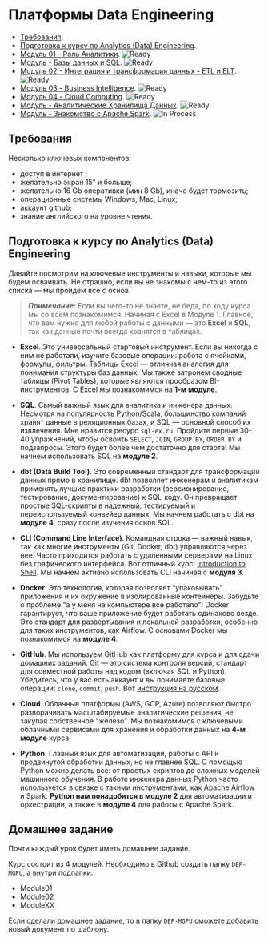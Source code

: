 # Платформы Data Engineering


- [Требования](https://github.com/BosenkoTM/Data-Engineering-Platforms/tree/master?tab=readme-ov-file#%D1%82%D1%80%D0%B5%D0%B1%D0%BE%D0%B2%D0%B0%D0%BD%D0%B8%D1%8F).
- [Подготовка к курсу по Analytics (Data) Engineering](https://github.com/BosenkoTM/Data-Engineering-Platforms/tree/master?tab=readme-ov-file#%D0%BF%D0%BE%D0%B4%D0%B3%D0%BE%D1%82%D0%BE%D0%B2%D0%BA%D0%B0-%D0%BA-%D0%BA%D1%83%D1%80%D1%81%D1%83-%D0%BF%D0%BE-analytics-data-engineering).
- [Модуль 01 - Роль Аналитики](https://github.com/BosenkoTM/Data-Engineering-Platforms/blob/master/modules/Module01/readme.md). ![Ready](https://img.shields.io/badge/-ready-green)
- [Модуль   - Базы данных и SQL](https://github.com/BosenkoTM/Data-Engineering-Platforms/blob/master/modules/Module02/readme.md). ![Ready](https://img.shields.io/badge/-ready-green)
- [Модуль 02 - Интеграция и трансформация данных - ETL и ELT](https://github.com/BosenkoTM/Data-Engineering-Platforms/blob/master/modules/Module04/readme.md#%D0%BC%D0%BE%D0%B4%D1%83%D0%BB%D1%8C-4--%D0%B8%D0%BD%D1%82%D0%B5%D0%B3%D1%80%D0%B0%D1%86%D0%B8%D1%8F-%D0%B8-%D1%82%D1%80%D0%B0%D0%BD%D1%81%D1%84%D0%BE%D1%80%D0%BC%D0%B0%D1%86%D0%B8%D1%8F-%D0%B4%D0%B0%D0%BD%D0%BD%D1%8B%D1%85---etl-%D0%B8-elt). ![Ready](https://img.shields.io/badge/-ready-green) 
- [Модуль 03 - Business Intelligence](https://github.com/BosenkoTM/Data-Engineering-Platforms/tree/master/modules/Module03#%D0%BC%D0%BE%D0%B4%D1%83%D0%BB%D1%8C-3-%D0%B2%D0%B8%D0%B7%D1%83%D0%B0%D0%BB%D0%B8%D0%B7%D0%B0%D1%86%D0%B8%D1%8F-%D0%B4%D0%B0%D0%BD%D0%BD%D1%8B%D1%85-%D0%B4%D0%B0%D1%88%D0%B1%D0%BE%D1%80%D0%B4%D1%8B-%D0%B8-%D0%BE%D1%82%D1%87%D0%B5%D1%82%D0%BD%D0%BE%D1%81%D1%82%D1%8C---business-intelligence). ![Ready](https://img.shields.io/badge/-ready-green) 
- [Модуль 04 - Cloud Computing](https://github.com/BosenkoTM/Data-Engineering-Platforms/tree/master/modules/Module05). ![Ready](https://img.shields.io/badge/-ready-green)
- [Модуль    - Аналитические Хранилища Данных](https://github.com/BosenkoTM/Data-Engineering-Platforms/tree/master/modules/Module06#%D0%BC%D0%BE%D0%B4%D1%83%D0%BB%D1%8C-6--%D0%B0%D0%BD%D0%B0%D0%BB%D0%B8%D1%82%D0%B8%D1%87%D0%B5%D1%81%D0%BA%D0%B8%D0%B5-%D1%85%D1%80%D0%B0%D0%BD%D0%B8%D0%BB%D0%B8%D1%89%D0%B0-%D0%B4%D0%B0%D0%BD%D0%BD%D1%8B%D1%85). ![Ready](https://img.shields.io/badge/-ready-green)
- [Модуль    - Знакомство с Apache Spark](). ![In Process](https://img.shields.io/badge/-in%20process-yellow)

## Требования
Несколько ключевых компонентов:
- доступ в интернет ;
- желательно экран 15" и больше;
- желательно 16 Gb оперативки (мин 8 Gb), иначе будет тормозить;
- операционные системы Windows, Maс, Linux;
- аккаунт github;
- знание английского на уровне чтения.

## Подготовка к курсу по Analytics (Data) Engineering

Давайте посмотрим на ключевые инструменты и навыки, которые мы будем осваивать. Не страшно, если вы не знакомы с чем-то из этого списка — мы пройдем все с основ.

> **_Примечание:_** Если вы чего-то не знаете, не беда, по ходу курса мы со всем познакомимся. Начиная с Excel в Модуле 1. Главное, что вам нужно для любой работы с данными — это **Excel** и **SQL**, так как данные почти всегда хранятся в таблицах.

-   **Excel**. Это универсальный стартовый инструмент. Если вы никогда с ним не работали, изучите базовые операции: работа с ячейками, формулы, фильтры. Таблицы Excel — отличная аналогия для понимания структуры баз данных. Мы также затронем сводные таблицы (Pivot Tables), которые являются прообразом BI-инструментов. С Excel мы познакомимся на **1-м модуле**.

-   **SQL**. Самый важный язык для аналитика и инженера данных. Несмотря на популярность Python/Scala, большинство компаний хранят данные в реляционных базах, и SQL — основной способ их извлечения. Мне нравится ресурс `sql-ex.ru`. Пройдите первые 30-40 упражнений, чтобы освоить `SELECT`, `JOIN`, `GROUP BY`, `ORDER BY` и подзапросы. Этого будет более чем достаточно для старта! Мы начнем использовать SQL на **модуле 2**.

-   **dbt (Data Build Tool)**. Это современный стандарт для трансформации данных прямо в хранилище. dbt позволяет инженерам и аналитикам применять лучшие практики разработки (версионирование, тестирование, документирование) к SQL-коду. Он превращает простые SQL-скрипты в надежный, тестируемый и переиспользуемый конвейер данных. Мы начнем работать с dbt на **модуле 4**, сразу после изучения основ SQL.

-   **CLI (Command Line Interface)**. Командная строка — важный навык, так как многие инструменты (Git, Docker, dbt) управляются через нее. Часто приходится работать с удаленными серверами на Linux без графического интерфейса. Вот отличный курс: [Introduction to Shell](https://www.datacamp.com/courses/introduction-to-shell). Мы начнем активно использовать CLI начиная с **модуля 3**.

-   **Docker**. Это технология, которая позволяет "упаковывать" приложения и их окружение в изолированные контейнеры. Забудьте о проблеме "а у меня на компьютере все работало"! Docker гарантирует, что ваше приложение будет работать одинаково везде. Это стандарт для развертывания и локальной разработки, особенно для таких инструментов, как Airflow. С основами Docker мы познакомимся на **модуле 4**.

-   **GitHub**. Мы используем GitHub как платформу для курса и для сдачи домашних заданий. Git — это система контроля версий, стандарт для совместной работы над кодом (включая SQL и Python). Убедитесь, что у вас есть аккаунт и вы понимаете базовые операции: `clone`, `commit`, `push`. Вот [инструкция на русском](http://bi0morph.github.io/hello-world/).

-   **Cloud**. Облачные платформы (AWS, GCP, Azure) позволяют быстро разворачивать масштабируемые аналитические решения, не закупая собственное "железо". Мы познакомимся с ключевыми облачными сервисами для хранения и обработки данных на **4-м модуле** курса.

-   **Python**. Главный язык для автоматизации, работы с API и продвинутой обработки данных, но не главнее SQL. С помощью Python можно делать все: от простых скриптов до сложных моделей машинного обучения. В работе инженера данных Python часто используется в связке с такими инструментами, как Apache Airflow и Spark. **Python нам понадобится в модуле 2** для автоматизации и оркестрации, а также в **модуле 4** для работы с Apache Spark.

## Домашнее задание
Почти каждый урок будет иметь домашнее задание.

Курс состоит из 4 модулей. Необходимо в Github создать папку `DEP-MGPU`, а внутри подпапки:
- Module01
- Module02
- ModuleXX

Если сделали домашнее задание, то в папку `DEP-MGPU` сможете добавить новый документ по шаблону.
